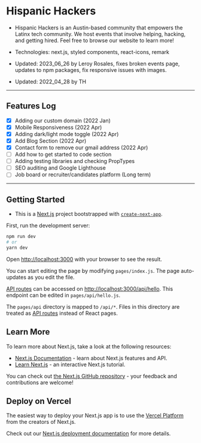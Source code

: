 # Hispanic Hackers

- Hispanic Hackers is an Austin-based community that empowers the Latinx tech community. We host events that involve helping, hacking, and getting hired. Feel free to browse our website to learn more!

- Technologies: next.js, styled components, react-icons, remark

- Updated: 2023_06_26 by Leroy Rosales, fixes broken events page, updates to npm packages, fix responsive issues with images.
- Updated: 2022_04_28 by TH

---

## Features Log

- [x] Adding our custom domain (2022 Jan)
- [x] Mobile Responsiveness (2022 Apr)
- [x] Adding dark/light mode toggle (2022 Apr)
- [x] Add Blog Section (2022 Apr)
- [x] Contact form to remove our gmail address (2022 Apr)
- [ ] Add how to get started to code section
- [ ] Adding testing libraries and checking PropTypes
- [ ] SEO auditing and Google Lighthouse
- [ ] Job board or recruiter/candidates platform (Long term)

---

## Getting Started

- This is a [Next.js](https://nextjs.org/) project bootstrapped with [`create-next-app`](https://github.com/vercel/next.js/tree/canary/packages/create-next-app).

First, run the development server:

```bash
npm run dev
# or
yarn dev
```

Open [http://localhost:3000](http://localhost:3000) with your browser to see the result.

You can start editing the page by modifying `pages/index.js`. The page auto-updates as you edit the file.

[API routes](https://nextjs.org/docs/api-routes/introduction) can be accessed on [http://localhost:3000/api/hello](http://localhost:3000/api/hello). This endpoint can be edited in `pages/api/hello.js`.

The `pages/api` directory is mapped to `/api/*`. Files in this directory are treated as [API routes](https://nextjs.org/docs/api-routes/introduction) instead of React pages.

## Learn More

To learn more about Next.js, take a look at the following resources:

- [Next.js Documentation](https://nextjs.org/docs) - learn about Next.js features and API.
- [Learn Next.js](https://nextjs.org/learn) - an interactive Next.js tutorial.

You can check out [the Next.js GitHub repository](https://github.com/vercel/next.js/) - your feedback and contributions are welcome!

## Deploy on Vercel

The easiest way to deploy your Next.js app is to use the [Vercel Platform](https://vercel.com/new?utm_medium=default-template&filter=next.js&utm_source=create-next-app&utm_campaign=create-next-app-readme) from the creators of Next.js.

Check out our [Next.js deployment documentation](https://nextjs.org/docs/deployment) for more details.
